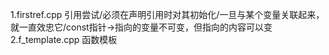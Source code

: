1.firstref.cpp 引用尝试/必须在声明引用时对其初始化/一旦与某个变量关联起来，就一直效忠它/const指针->指向的变量不可变，但指向的内容可以变
2.f_template.cpp 函数模板

